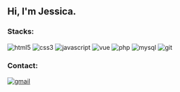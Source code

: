 ## Hi, I'm Jessica.

### Stacks:

<p align="left">
    <img align="center" src="https://img.shields.io/badge/-HTML-05122A?style=flat&logo=HTML5" alt="html5"/>
    <img align="center" src="https://img.shields.io/badge/-CSS-05122A?style=flat&logo=CSS3" alt="css3"/>
    <img align="center" src="https://img.shields.io/badge/-JavaScript-05122A?style=flat&logo=javascript" alt="javascript"/>
    <img align="center" src="https://img.shields.io/badge/-Vue-05122A?style=flat&logo=vue.js" alt="vue"/>
    <img align="center" src="https://img.shields.io/badge/-PHP-05122A?style=flat&logo=php" alt="php"/>
    <img align="center" src="https://img.shields.io/badge/-MySQL-05122A?style=flat&logo=mysql" alt="mysql"/>
    <img align="center" src="https://img.shields.io/badge/-Git-05122A?style=flat&logo=git" alt="git"/>
</p>

### Contact:

<p align="left">
  <a href="mailto:jessica@gvmsistemas.com.br" target="_blank">
   <img align="center" src="https://img.shields.io/badge/-email-05122A?style=flat&logo=gmail" alt="gmail"/>
  </a>
</p>

<br>
